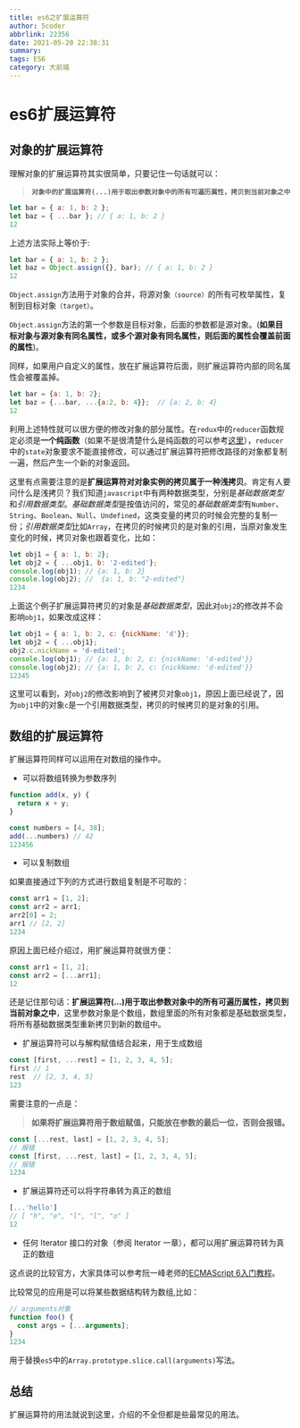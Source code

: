 ```yaml
---
title: es6之扩展运算符
author: 5coder
abbrlink: 22356
date: 2021-05-20 22:38:31
summary:
tags: ES6
category: 大前端
---
```


# es6扩展运算符

## 对象的扩展运算符

理解对象的扩展运算符其实很简单，只要记住一句话就可以：

> **`对象中的扩展运算符(...)用于取出参数对象中的所有可遍历属性，拷贝到当前对象之中`**

```javascript
let bar = { a: 1, b: 2 };
let baz = { ...bar }; // { a: 1, b: 2 }
12
```

上述方法实际上等价于:

```javascript
let bar = { a: 1, b: 2 };
let baz = Object.assign({}, bar); // { a: 1, b: 2 }
12
```

`Object.assign`方法用于对象的合并，将源对象`（source）`的所有可枚举属性，复制到目标对象`（target）`。

`Object.assign`方法的第一个参数是目标对象，后面的参数都是源对象。(**如果目标对象与源对象有同名属性，或多个源对象有同名属性，则后面的属性会覆盖前面的属性**)。

同样，如果用户自定义的属性，放在扩展运算符后面，则扩展运算符内部的同名属性会被覆盖掉。

```javascript
let bar = {a: 1, b: 2};
let baz = {...bar, ...{a:2, b: 4}};  // {a: 2, b: 4}
12
```

利用上述特性就可以很方便的修改对象的部分属性。在`redux`中的`reducer`函数规定必须是**一个纯函数**（如果不是很清楚什么是纯函数的可以参考[这里](http://huziketang.mangojuice.top/books/react/lesson32)），`reducer`中的`state`对象要求不能直接修改，可以通过扩展运算符把修改路径的对象都复制一遍，然后产生一个新的对象返回。

这里有点需要注意的是**扩展运算符对对象实例的拷贝属于一种浅拷贝**。肯定有人要问什么是浅拷贝？我们知道`javascript`中有两种数据类型，分别是*基础数据类型*和*引用数据类型*。*基础数据类型*是按值访问的，常见的*基础数据类型*有`Number`、`String`、`Boolean`、`Null`、`Undefined`，这类变量的拷贝的时候会完整的复制一份；*引用数据类型*比如`Array`，在拷贝的时候拷贝的是对象的引用，当原对象发生变化的时候，拷贝对象也跟着变化，比如：

```javascript
let obj1 = { a: 1, b: 2};
let obj2 = { ...obj1, b: '2-edited'};
console.log(obj1); // {a: 1, b: 2}
console.log(obj2); //  {a: 1, b: "2-edited"}
1234
```

上面这个例子扩展运算符拷贝的对象是*基础数据类型*，因此对`obj2`的修改并不会影响`obj1`，如果改成这样：

```javascript
let obj1 = { a: 1, b: 2, c: {nickName: 'd'}};
let obj2 = { ...obj1};
obj2.c.nickName = 'd-edited';
console.log(obj1); // {a: 1, b: 2, c: {nickName: 'd-edited'}}
console.log(obj2); // {a: 1, b: 2, c: {nickName: 'd-edited'}}
12345
```

这里可以看到，对`obj2`的修改影响到了被拷贝对象`obj1`，原因上面已经说了，因为`obj1`中的对象`c`是一个引用数据类型，拷贝的时候拷贝的是对象的引用。

## 数组的扩展运算符

扩展运算符同样可以运用在对数组的操作中。

- 可以将数组转换为参数序列

```javascript
function add(x, y) {
  return x + y;
}

const numbers = [4, 38];
add(...numbers) // 42
123456
```

- 可以复制数组

如果直接通过下列的方式进行数组复制是不可取的：

```javascript
const arr1 = [1, 2];
const arr2 = arr1;
arr2[0] = 2;
arr1 // [2, 2]
1234
```

原因上面已经介绍过，用扩展运算符就很方便：

```javascript
const arr1 = [1, 2];
const arr2 = [...arr1];
12
```

还是记住那句话：**扩展运算符(…)用于取出参数对象中的所有可遍历属性，拷贝到当前对象之中**，这里参数对象是个数组，数组里面的所有对象都是基础数据类型，将所有基础数据类型重新拷贝到新的数组中。

- 扩展运算符可以与解构赋值结合起来，用于生成数组

```javascript
const [first, ...rest] = [1, 2, 3, 4, 5];
first // 1
rest  // [2, 3, 4, 5]
123
```

需要注意的一点是：

> **如果将扩展运算符用于数组赋值，只能放在参数的最后一位，否则会报错。**

```javascript
const [...rest, last] = [1, 2, 3, 4, 5];
// 报错
const [first, ...rest, last] = [1, 2, 3, 4, 5];
// 报错
1234
```

- 扩展运算符还可以将字符串转为真正的数组

```javascript
[...'hello']
// [ "h", "e", "l", "l", "o" ]
12
```

- 任何 Iterator 接口的对象（参阅 Iterator 一章），都可以用扩展运算符转为真正的数组

这点说的比较官方，大家具体可以参考阮一峰老师的[ECMAScript 6入门教程](http://es6.ruanyifeng.com/?search=map&x=0&y=0#docs/array)。

比较常见的应用是可以将某些数据结构转为数组,比如：

```javascript
// arguments对象
function foo() {
  const args = [...arguments];
}
1234
```

用于替换`es5`中的`Array.prototype.slice.call(arguments)`写法。

## 总结

扩展运算符的用法就说到这里，介绍的不全但都是些最常见的用法。